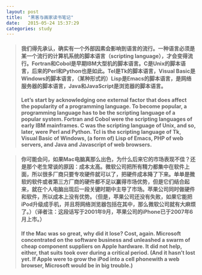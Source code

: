 ```yaml
---
layout: post
title:  "黑客与画家读书笔记"
date:   2015-05-24 15:37:29
categories: study
---
```


> #### 我们得先承认，确实有一个外部因素会影响到语言的流行。一种语言必须是某一个流行的计算机系统的脚本语言（scripting language），才会变得流行。Fortran和Cobol是早期IBM大型机的脚本语言。C是Unix的脚本语言，后来的Perl和Python也是如此。Tel是Tk的脚本语言，Visual Basic是Windows的脚本语言，（某种形式的）Lisp是Emacs的脚本语言，是网络服务器的脚本语言，Java和JavaScript是浏览器的脚本语言。
> #### Let’s start by acknowledging one external factor that does affect the popularity of a programming language. To become popular, a programming language has to be the scripting language of a popular system. Fortran and Cobol were the scripting languages of early IBM mainframes. C was the scripting language of Unix, and so, later, were Perl and Python. Tcl is the scripting language of Tk, Visual Basic of Windows, (a form of) Lisp of Emacs, PHP of web servers, and Java and Javascript of web browsers.<br/>

> #### 你可能会问，如果Mac电脑真那么出色，为什么后来它的市场表现不佳？还是那个老生常谈的原因：成本太高。微软公司把所有精力都集中在软件上面，所以很多厂商只要专攻硬件就可以了，把硬件成本降了下来。单单是微软的软件或者第三方厂商的硬件都不足以赢得市场优势，但是它们结合起来，就在个人电脑出现后一段关键时期中主导了市场。苹果公司同时做硬件和软件，所以成本上没有优势。（但是，苹果公司还没有失败，如果它能把iPod升级成手机，并且将网络浏览器包括在其中，那么微软公司就有大麻烦了。）（译者注：这段话写于2001年9月，苹果公司的iPhone已于2007年6月上市。）
> #### If the Mac was so great, why did it lose? Cost, again. Microsoft concentrated on the software business and unleashed a swarm of cheap component suppliers on Apple hardware. It did not help, either, that suits took over during a critical period. (And it hasn’t lost yet. If Apple were to grow the iPod into a cell phonewith a web browser, Microsoft would be in big trouble.)<br/>
